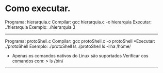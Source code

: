 # Como executar.
Programa: hierarquia.c
Compilar: gcc hierarquia.c -o hierarquia
Executar: ./hierarquia <NUMERO>
Exemplo: ./hierarquia 3

---------------------------------------------------------------

Programa: protoShell.c
Compilar: gcc protoShell.c -o protoShell
*Executar: ./protoShell <COMANDO> <PARAMETROS>
Exemplo: 
        ./protoShell ls
        ./protoShell ls -ilha /home/

* Apenas os comandos nativos do Linux são suportados
    Verificar cos comandos com:
            > ls /bin/

---------------------------------------------------------------


